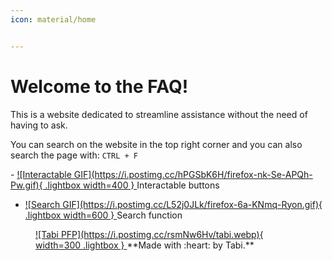 ```yaml
---
icon: material/home


---
```


# Welcome to the FAQ!
This is a website dedicated to streamline assistance without the need of having to ask.

You can search on the website in the top right corner and you can also search the page with: `CTRL + F`
<div class="grid cards" markdown>
- <a href="https://postimg.cc/hPGSbK6H">
  ![Interactable GIF](https://i.postimg.cc/hPGSbK6H/firefox-nk-Se-APQh-Pw.gif){ .lightbox width=400 }
  </a>
  Interactable buttons
  
- <a href="https://postimg.cc/L52j0JLk">
  ![Search GIF](https://i.postimg.cc/L52j0JLk/firefox-6a-KNmq-Ryon.gif){ .lightbox width=600 }
  </a>  
  Search function

</div>

<figure markdown="1">
<a href="https://postimg.cc/rsmNw6Hv">
![Tabi PFP](https://i.postimg.cc/rsmNw6Hv/tabi.webp){ width=300 .lightbox }
</a>
**Made with :heart: by Tabi.**

</figure>


